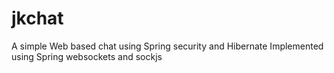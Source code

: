 # jkchat
A simple Web based chat using Spring security and Hibernate
Implemented using Spring websockets and sockjs
